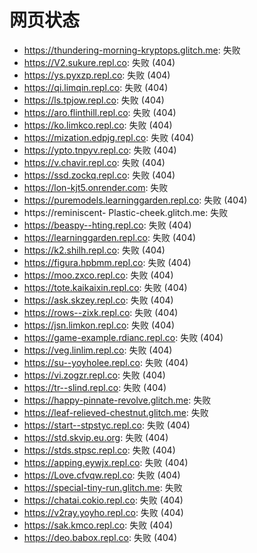 # 网页状态
- https://thundering-morning-kryptops.glitch.me: 失败
- https://V2.sukure.repl.co: 失败 (404)
- https://ys.pyxzp.repl.co: 失败 (404)
- https://qi.limqin.repl.co: 失败 (404)
- https://ls.tpjow.repl.co: 失败 (404)
- https://aro.flinthill.repl.co: 失败 (404)
- https://ko.limkco.repl.co: 失败 (404)
- https://mization.edpjg.repl.co: 失败 (404)
- https://ypto.tnpyv.repl.co: 失败 (404)
- https://v.chavir.repl.co: 失败 (404)
- https://ssd.zockq.repl.co: 失败 (404)
- https://lon-kjt5.onrender.com: 失败
- https://puremodels.learninggarden.repl.co: 失败 (404)
- https://reminiscent- Plastic-cheek.glitch.me: 失败
- https://beaspy--hting.repl.co: 失败 (404)
- https://learninggarden.repl.co: 失败 (404)
- https://k2.shilh.repl.co: 失败 (404)
- https://figura.hpbmm.repl.co: 失败 (404)
- https://moo.zxco.repl.co: 失败 (404)
- https://tote.kaikaixin.repl.co: 失败 (404)
- https://ask.skzey.repl.co: 失败 (404)
- https://rows--zixk.repl.co: 失败 (404)
- https://jsn.limkon.repl.co: 失败 (404)
- https://game-example.rdianc.repl.co: 失败 (404)
- https://veg.linlim.repl.co: 失败 (404)
- https://su--yoyholee.repl.co: 失败 (404)
- https://vi.zogzr.repl.co: 失败 (404)
- https://tr--slind.repl.co: 失败 (404)
- https://happy-pinnate-revolve.glitch.me: 失败
- https://leaf-relieved-chestnut.glitch.me: 失败
- https://start--stpstyc.repl.co: 失败 (404)
- https://std.skvip.eu.org: 失败 (404)
- https://stds.stpsc.repl.co: 失败 (404)
- https://apping.eywjx.repl.co: 失败 (404)
- https://Love.cfvqw.repl.co: 失败 (404)
- https://special-tiny-run.glitch.me: 失败
- https://chatai.cokio.repl.co: 失败 (404)
- https://v2ray.yoyho.repl.co: 失败 (404)
- https://sak.kmco.repl.co: 失败 (404)
- https://deo.babox.repl.co: 失败 (404)
